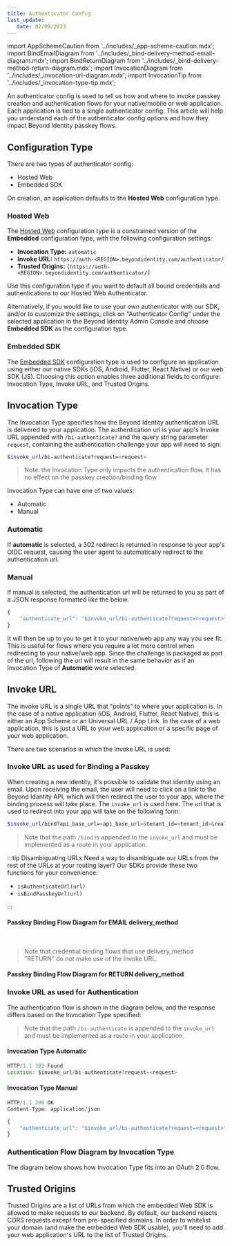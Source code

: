 ```yaml
---
title: Authenticator Config 
last_update: 
   date: 02/09/2023
---
```


import AppSchemeCaution from '../includes/_app-scheme-caution.mdx';
import BindEmailDiagram from '../includes/_bind-delivery-method-email-diagram.mdx';
import BindReturnDiagram from '../includes/_bind-delivery-method-return-diagram.mdx';
import InvocationDiagram from '../includes/_invocation-url-diagram.mdx';
import InvocationTip from '../includes/_invocation-type-tip.mdx';

An authenticator config is used to tell us how and where to invoke passkey creation and authentication flows for your native/mobile or web application. Each application is tied to a single authenticator config. This article will help you understand each of the authenticator config options and how they impact Beyond Identity passkey flows.

## Configuration Type

There are two types of authenticator config:

- Hosted Web
- Embedded SDK

On creation, an application defaults to the **Hosted Web** configuration type.

### Hosted Web

The [Hosted Web](../workflows/authenticator-types.md#hosted-web-authenticator) configuration type is a constrained version of the **Embedded** configuration type, with the following configuration settings:

- **Invocation Type:** `automatic`
- **Invoke URL:** `https://auth-<REGION>.beyondidentity.com/authenticator/`
- **Trusted Origins:** `[https://auth-<REGION>.beyondidentity.com/authenticator/]`

Use this configuration type if you want to default all bound credentials and authentications to our Hosted Web Authenticator.

Alternatively, if you would like to use your own authenticator with our SDK, and/or to customize the settings, click on "Authenticator Config" under the selected application in the Beyond Identity Admin Console and choose **Embedded SDK** as the configuration type.

### Embedded SDK

The [Embedded SDK](../workflows/authenticator-types.md#embedded-sdk-authenticator) configuration type is used to configure an application using either our native SDKs (iOS, Android, Flutter, React Native) or our web SDK (JS). Choosing this option enables three additional fields to configure: Invocation Type, Invoke URL, and Trusted Origins.

## Invocation Type

The Invocation Type specifies how the Beyond Identity authentication URL is delivered to your application. The authentication url is your app's Invoke URL appended with `/bi-authenticate?` and the query string parameter `request`, containing the authentication challenge your app will need to sign:

```bash
$invoke_url/bi-authenticate?request=<request>
```

> Note: the Invocation Type only impacts the authentication flow. It has no effect on the passkey creation/binding flow

Invocation Type can have one of two values:

- Automatic
- Manual

### Automatic

If **automatic** is selected, a 302 redirect is returned in response to your app's OIDC request, causing the user agent to automatically redirect to the authentication url.

### Manual

If manual is selected, the authentication url will be returned to you as part of a JSON response formatted like the below.

```javascript
{
	"authenticate_url": "$invoke_url/bi-authenticate?request=<request>"
}
```

It will then be up to you to get it to your native/web app any way you see fit. This is useful for flows where you require a lot more control when redirecting to your native/web app. Since the challenge is packaged as part of the url, following the url will result in the same behavior as if an Invocation Type of **Automatic** were selected.

<InvocationTip />

## Invoke URL

The invoke URL is a single URL that "points" to where your application is. In the case of a native application (iOS, Android, Flutter, React Native), this is either an App Scheme or an Universal URL / App Link. In the case of a web application, this is just a URL to your web application or a specific page of your web application.

<AppSchemeCaution/>

There are two scenarios in which the Invoke URL is used:

### Invoke URL as used for Binding a Passkey

When creating a new identity, it's possible to validate that identity using an email. Upon receiving the email, the user will need to click on a link to the Beyond Idantity API, which will then redirect the user to your app, where the binding process will take place. The `invoke_url` is used here. The url that is used to redirect into your app will take on the following form:

```bash
$invoke_url/bind?api_base_url=<api_base_url>&tenant_id=<tenant_id>&realm_id=<realm_id>&identity_id=<identity_id>&job_id=<job_id>&token=<token>
```

> Note that the path `/bind` is appended to the `invoke_url` and must be implemented as a route in your application.

:::tip Disambiguating URLs
Need a way to disambiguate our URLs from the rest of the URLs at your routing layer? Our SDKs provide these two functions for your convenience:

- `isAuthenticateUrl(url)`
- `isBindPasskeyUrl(url)`

:::

#### Passkey Binding Flow Diagram for EMAIL delivery_method

<BindEmailDiagram/>
 
<br/>

> Note that credential binding flows that use delivery_method "RETURN" do not make use of the Invoke URL.

#### Passkey Binding Flow Diagram for RETURN delivery_method

<BindReturnDiagram/>

### Invoke URL as used for Authentication

The authentication flow is shown in the diagram below, and the response differs based on the Invocation Type specified:

> Note that the path `/bi-authenticate` is appended to the `invoke_url` and must be implemented as a route in your application.

#### Invocation Type **Automatic**

```javascript
HTTP/1.1 302 Found
Location: $invoke_url/bi-authenticate?request=<request>
```

#### Invocation Type **Manual**

```javascript
HTTP/1.1 200 OK
Content-Type: application/json

{
	"authenticate_url": "$invoke_url/bi-authenticate?request=<request>"
}
```

### Authentication Flow Diagram by Invocation Type

The diagram below shows how Invocation Type fits into an OAuth 2.0 flow.

<InvocationDiagram/>

## Trusted Origins

Trusted Origins are a list of URLs from which the embedded Web SDK is allowed to make requests to our backend. By default, our backend rejects CORS requests except from pre-specified domains. In order to whitelist your domain (and make the embedded Web SDK usable), you'll need to add your web application's URL to the list of Trusted Origins.

